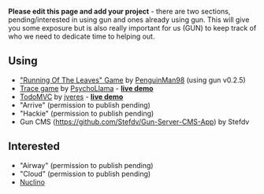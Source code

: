 **Please edit this page and add your project** - there are two sections, pending/interested in using gun and ones already using gun. This will give you some exposure but is also really important for us (GUN) to keep track of who we need to dedicate time to helping out.

## Using

  - ["Running Of The Leaves" Game](https://github.com/penguinman98/rotl) by [PenguinMan98](https://github.com/PenguinMan98) (using gun v0.2.5)
  - [Trace game](https://github.com/PsychoLlama/Trace) by [PsychoLlama](https://github.com/PsychoLlama) - **[live demo](http://trace.gundb.io)**
  - [TodoMVC](https://github.com/jveres/todomvc) by [jveres](https://github.com/jveres) - **[live demo](http://todos.loqali.com/)**
  - "Arrive" (permission to publish pending)
  - "Hackie" (permission to publish pending)
  - Gun CMS (https://github.com/Stefdv/Gun-Server-CMS-App) by Stefdv

## Interested

  - "Airway" (permission to publish pending)
  - "Cloud" (permission to publish pending)
  - [Nuclino](https://nuclino.com)